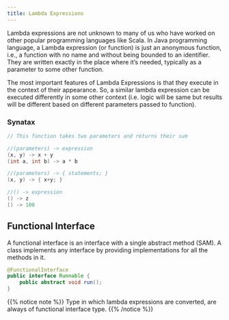 ```yaml
---
title: Lambda Expressions
---
```


Lambda expressions are not unknown to many of us who have worked on other popular programming languages like Scala. In Java programming language, a Lambda expression (or function) is just an anonymous function, i.e., a function with no name and without being bounded to an identifier. They are written exactly in the place where it’s needed, typically as a parameter to some other function.

The most important features of Lambda Expressions is that they execute in the context of their appearance. So, a similar lambda expression can be executed differently in some other context (i.e. logic will be same but results will be different based on different parameters passed to function).

### Synatax

```java
// This function takes two parameters and returns their sum

//(parameters) -> expression
(x, y) -> x + y
(int a, int b) -> a * b

//(parameters) -> { statements; }
(x, y) -> { x+y; }

//() -> expression
() -> z
() -> 100
```

## Functional Interface

A functional interface is an interface with a single abstract method (SAM). A class implements any interface by providing implementations for all the methods in it.

```java
@FunctionalInterface
public interface Runnable {
    public abstract void run();
}
```

{{% notice note %}}
Type in which lambda expressions are converted, are always of functional interface type.
{{% /notice %}}
